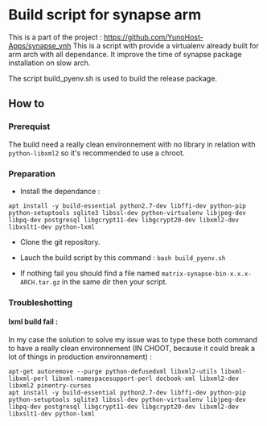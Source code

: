 Build script for synapse arm
=============================

This is a part of the project :  https://github.com/YunoHost-Apps/synapse_ynh
This is a script with provide a virtualenv already built for arm arch with all dependance. It improve the time of synapse package installation on slow arch.

The script build_pyenv.sh is used to build the release package.

How to
------

### Prerequist

The build need a really clean environnement with no library in relation with `python-libxml2` so it's recommended to use a chroot. 

### Preparation

- Install the dependance :
```
apt install -y build-essential python2.7-dev libffi-dev python-pip python-setuptools sqlite3 libssl-dev python-virtualenv libjpeg-dev libpq-dev postgresql libgcrypt11-dev libgcrypt20-dev libxml2-dev libxslt1-dev python-lxml
```

- Clone the git repository.

- Lauch the build script by this command : `bash build_pyenv.sh`

- If nothing fail you should find a file named `matrix-synapse-bin-x.x.x-ARCH.tar.gz` in the same dir then your script.

### Troubleshotting

#### lxml build fail :

In my case the solution to solve my issue was to type these both command to have a really clean environnement (IN CHOOT, because it could break a lot of things in production environnement) :
```
apt-get autoremove --purge python-defusedxml libxml2-utils libxml-libxml-perl libxml-namespacesupport-perl docbook-xml libxml2-dev libxml2 pinentry-curses
apt install -y build-essential python2.7-dev libffi-dev python-pip python-setuptools sqlite3 libssl-dev python-virtualenv libjpeg-dev libpq-dev postgresql libgcrypt11-dev libgcrypt20-dev libxml2-dev libxslt1-dev python-lxml
```